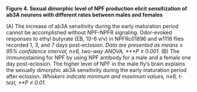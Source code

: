 **Figure 4. Sexual dimorphic level of NPF production elicit sensitization of ab3A neurons with different rates between males and females**

(A) The increase of ab3A sensitivity during the early maturation period cannot be accomplished without NPF-NPFR signaling. Odor-evoked responses to ethyl butyrate (EB, 10-6 v/v) in NPFRc01896 and w1118 flies recorded 1, 3, and 7 days post-eclosion. _Data are presented as means ± 95% confidence interval, n≥6, two-way ANOVA, ***P ≤ 0.001._ (B) The immunostaining for NPF by using NPF antibody for a male and a female one day post-eclosion. The higher level of NPF in the male fly’s brain explains the sexually dimorphic ab3A sensitivity during the early maturation period after eclosion. _Whiskers indicate minimum and maximum values, n≥6, t-test, **P ≤ 0.01._